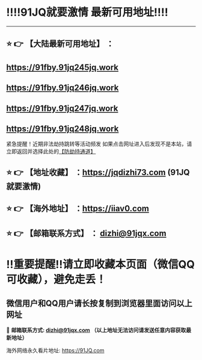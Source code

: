 :bangbang::bangbang:91JQ就要激情 最新可用地址:bangbang::bangbang:
==
------
## :star: :point_right: 【大陆最新可用地址】 ：
## https://91fby.91jq245jq.work
## https://91fby.91jq246jq.work
## https://91fby.91jq247jq.work
## https://91fby.91jq248jq.work


紧急提醒！近期非法劫持跳转等活动频发
如果点击网址进入后发现不是本站，请立即返回并选择此处的[【防劫持通道】](https://23.224.200.44:7011/)

:star: :point_right: 【地址收藏】 ：https://jqdizhi73.com (91JQ就要激情)
------
:star: :point_right: 【海外地址】 ：https://iiav0.com
------
:star: :point_right: 【邮箱联系方式】 ： dizhi@91jqx.com
------
:bangbang:重要提醒:bangbang:请立即收藏本页面（微信QQ可收藏），避免走丢！
==

微信用户和QQ用户请长按复制到浏览器里面访问以上网址
-

:e-mail: __邮箱联系方式: dizhi@91jqx.com （以上地址无法访问请发送任意内容获取最新地址）__

海外网络永久看片地址: https://91JQ.com
